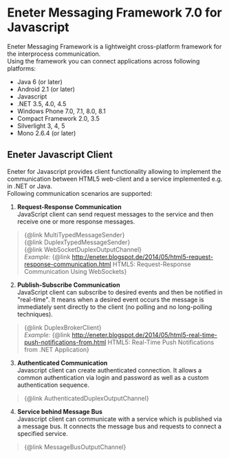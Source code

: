# Eneter Messaging Framework 7.0 for Javascript #

Eneter Messaging Framework is a lightweight cross-platform framework for the interprocess communication.<br/>
Using the framework you can connect applications across following platforms:
<ul>
	<li>Java 6 (or later)</li>
	<li>Android 2.1 (or later)</li>
	<li>Javascript</li>
	<li>.NET 3.5, 4.0, 4.5</li>
	<li>Windows Phone 7.0, 7.1, 8.0, 8.1</li>
	<li>Compact Framework 2.0, 3.5</li>
	<li>Silverlight 3, 4, 5</li>
	<li>Mono 2.6.4 (or later)</li>
</ul>

## Eneter Javascript Client ##
Eneter for Javascript provides client functionality allowing to implement the communication between HTML5 web-client
and a service implemented e.g. in .NET or Java.<br/>
Following communication scenarios are supported:

1. **Request-Response Communication**<br/>
JavaScript client can send request messages to the service and then receive one or more response messages.
> {@link MultiTypedMessageSender}<br/>
> {@link DuplexTypedMessageSender}<br/>
> {@link WebSocketDuplexOutputChannel}<br/>
_Example:_ {@link http://eneter.blogspot.de/2014/05/html5-request-response-communication.html HTML5: Request-Response Communication Using WebSockets}

2. **Publish-Subscribe Communication**<br/>
JavaScript client can subscribe to desired events and then be notified in "real-time". It means when a desired
event occurs the message is immediately sent directly to the client (no polling and no long-polling techniques).
> {@link DuplexBrokerClient}<br/>
_Example:_ {@link http://eneter.blogspot.de/2014/05/html5-real-time-push-notifications-from.html HTML5: Real-Time Push Notifications from .NET Application}

3. **Authenticated Communication**<br/>
Javascript client can create authenticated connection. It allows a common authentication via login and password as well as a custom authentication sequence.
> {@link AuthenticatedDuplexOutputChannel}

4. **Service behind Message Bus**<br/>
Javascript client can communicate with a service which is published via a message bus. It connects the message bus and requests to connect a specified service.
> {@link MessageBusOutputChannel}

